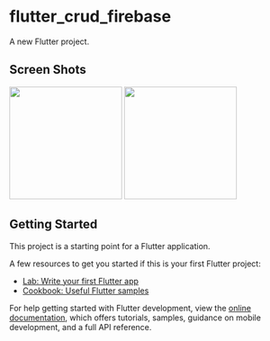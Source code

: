 # flutter_crud_firebase

A new Flutter project.

## Screen Shots
<img src="https://telegra.ph/file/1432c1d3513dd471637b4.png" width=200> <img src="https://telegra.ph/file/03541e7946488c9cf8c98.png" width=200>

## Getting Started

This project is a starting point for a Flutter application.

A few resources to get you started if this is your first Flutter project:

- [Lab: Write your first Flutter app](https://docs.flutter.dev/get-started/codelab)
- [Cookbook: Useful Flutter samples](https://docs.flutter.dev/cookbook)

For help getting started with Flutter development, view the
[online documentation](https://docs.flutter.dev/), which offers tutorials,
samples, guidance on mobile development, and a full API reference.
